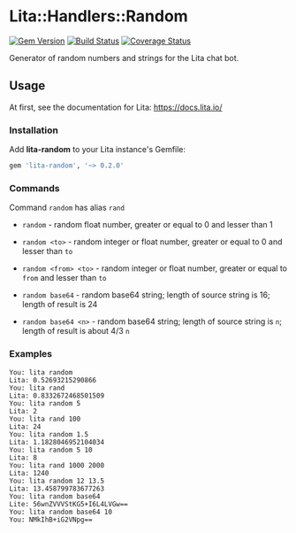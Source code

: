 Lita::Handlers::Random
======================

[![Gem Version](https://badge.fury.io/rb/lita-random.svg)](http://badge.fury.io/rb/lita-random)
[![Build Status](https://travis-ci.org/braiden-vasco/lita-random.svg)](https://travis-ci.org/braiden-vasco/lita-random)
[![Coverage Status](https://coveralls.io/repos/braiden-vasco/lita-random/badge.svg)](https://coveralls.io/r/braiden-vasco/lita-random)

Generator of random numbers and strings for the Lita chat bot.

Usage
-----

At first, see the documentation for Lita: https://docs.lita.io/

### Installation

Add **lita-random** to your Lita instance's Gemfile:

```ruby
gem 'lita-random', '~> 0.2.0'
```

### Commands

Command `random` has alias `rand`

* `random` -
  random float number, greater or equal to 0 and lesser than 1

* `random <to>` -
  random integer or float number, greater or equal to 0 and lesser than `to`

* `random <from> <to>` -
  random integer or float number, greater or equal to `from` and lesser than `to`

* `random base64` -
  random base64 string; length of source string is 16; length of result is 24

* `random base64 <n>` -
  random base64 string; length of source string is `n`;
  length of result is about 4/3 `n`

### Examples

```
You: lita random
Lita: 0.52693215290866
You: lita rand
Lita: 0.8332672468501509
You: lita random 5
Lita: 2
You: lita rand 100
Lita: 24
You: lita random 1.5
Lita: 1.1828046952104034
You: lita random 5 10
Lita: 8
You: lita rand 1000 2000
Lita: 1240
You: lita random 12 13.5
Lita: 13.458799783677263
You: lita random base64
Lite: 56wnZVVVStKG5+I6L4LVGw==
You: lita random base64 10
You: NMkIhB+iG2VNpg==
```
